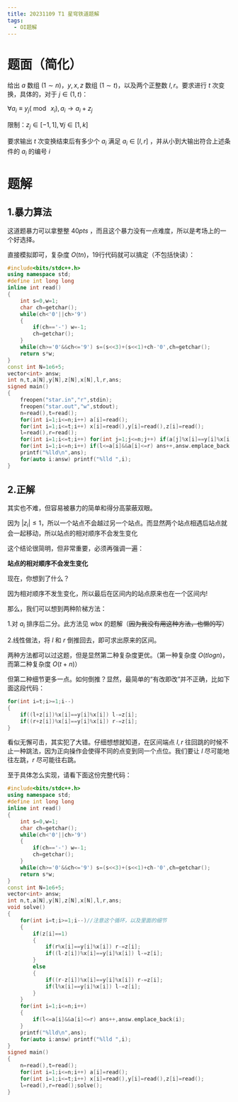 ```yaml
---
title: 20231109 T1 星穹铁道题解
tags:
  - OI题解
---
```

# 题面（简化）
给出 $a$ 数组 $(1\sim n)$，$y,x,z$ 数组 $(1\sim t)$，以及两个正整数 $l,r$。要求进行 $t$ 次变换，具体的，对于 $j\in (1,t)$：

$\forall a_i\equiv y_j (\bmod~x_i),a_i\to a_i+z_j$

限制：$z_j\in[-1,1],\forall j\in [1,k]$

要求输出 $t$ 次变换结束后有多少个 $a_i$ 满足 $a_i\in[l,r]$ ，并从小到大输出符合上述条件的 $a_i$ 的编号 $i$
# 题解
## 1.暴力算法
这道题暴力可以拿整整 $40pts$ ，而且这个暴力没有一点难度，所以是考场上的一个好选择。

直接模拟即可，复杂度 $O(tn)$，19行代码就可以搞定（不包括快读）：
```cpp
#include<bits/stdc++.h>
using namespace std;
#define int long long
inline int read()
{
	int s=0,w=1;
	char ch=getchar();
	while(ch<'0'||ch>'9')
	{
		if(ch=='-') w=-1;
		ch=getchar();
	}
	while(ch>='0'&&ch<='9') s=(s<<3)+(s<<1)+ch-'0',ch=getchar();
	return s*w;
}
const int N=1e6+5;
vector<int> answ;
int n,t,a[N],y[N],z[N],x[N],l,r,ans;
signed main()
{
    freopen("star.in","r",stdin);
    freopen("star.out","w",stdout);
    n=read(),t=read();
    for(int i=1;i<=n;i++) a[i]=read();
    for(int i=1;i<=t;i++) x[i]=read(),y[i]=read(),z[i]=read();
    l=read(),r=read();
    for(int i=1;i<=t;i++) for(int j=1;j<=n;j++) if(a[j]%x[i]==y[i]%x[i]) a[j]+=z[i];
    for(int i=1;i<=n;i++) if(l<=a[i]&&a[i]<=r) ans++,answ.emplace_back(i);
    printf("%lld\n",ans);
    for(auto i:answ) printf("%lld ",i);
}
```
## 2.正解
其实也不难，但容易被暴力的简单和得分高蒙蔽双眼。

因为 $|z_i|≤1$，所以一个站点不会越过另一个站点。而显然两个站点相遇后站点就会一起移动，所以站点的相对顺序不会发生变化

这个结论很简明，但非常重要，必须再强调一遍：

**站点的相对顺序不会发生变化**

现在，你想到了什么？

因为相对顺序不发生变化，所以最后在区间内的站点原来也在一个区间内!

那么，我们可以想到两种阶梯方法：

1.对 $a_i$ 排序后二分。此方法见 wbx 的题解（~~因为我没有用这种方法，也懒的写~~）

2.线性做法，将 $l$ 和 $r$ 倒推回去，即可求出原来的区间。

两种方法都可以过这题，但是显然第二种复杂度更优。（第一种复杂度 $O(tlogn)$，而第二种复杂度 $O(t+n)$）

但第二种细节更多一点。如何倒推？显然，最简单的“有改即改”并不正确，比如下面这段代码：
```cpp
for(int i=t;i>=1;i--)
{
    if((l+z[i])%x[i]==y[i]%x[i]) l-=z[i];
    if((r+z[i])%x[i]==y[i]%x[i]) r-=z[i];
}
```
看似无懈可击，其实犯了大错。仔细想想就知道，在区间端点 $l,r$ 往回跳的时候不止一种跳法，因为正向操作会使得不同的点变到同一个点位。我们要让 $l$ 尽可能地往左跳，$r$ 尽可能往右跳。

至于具体怎么实现，请看下面这份完整代码：
```cpp
#include<bits/stdc++.h>
using namespace std;
#define int long long
inline int read()
{
	int s=0,w=1;
	char ch=getchar();
	while(ch<'0'||ch>'9')
	{
		if(ch=='-') w=-1;
		ch=getchar();
	}
	while(ch>='0'&&ch<='9') s=(s<<3)+(s<<1)+ch-'0',ch=getchar();
	return s*w;
}
const int N=1e6+5;
vector<int> answ;
int n,t,a[N],y[N],z[N],x[N],l,r,ans;
void solve()
{
    for(int i=t;i>=1;i--)//注意这个循环，以及里面的细节
    {
        if(z[i]==1)
        {
            if(r%x[i]==y[i]%x[i]) r-=z[i];
            if((l-z[i])%x[i]==y[i]%x[i]) l-=z[i];
        }
        else
        {
            if((r-z[i])%x[i]==y[i]%x[i]) r-=z[i];
            if(l%x[i]==y[i]%x[i]) l-=z[i];
        }
    }
    for(int i=1;i<=n;i++)
    {
        if(l<=a[i]&&a[i]<=r) ans++,answ.emplace_back(i);
    }
    printf("%lld\n",ans);
    for(auto i:answ) printf("%lld ",i);
}
signed main()
{
    n=read(),t=read();
    for(int i=1;i<=n;i++) a[i]=read();
    for(int i=1;i<=t;i++) x[i]=read(),y[i]=read(),z[i]=read();
    l=read(),r=read();solve();
}

```